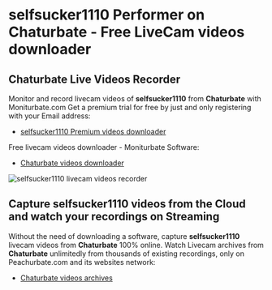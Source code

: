 # selfsucker1110 Performer on Chaturbate - Free LiveCam videos downloader

## Chaturbate Live Videos Recorder

Monitor and record livecam videos of **selfsucker1110** from **Chaturbate** with Moniturbate.com
Get a premium trial for free by just and only registering with your Email address:
* [selfsucker1110 Premium videos downloader](https://moniturbate.com/request-demo-licence-key.html)

Free livecam videos downloader - Moniturbate Software:
* [Chaturbate videos downloader](https://moniturbate.com/moniturbate-download-software.html)

![selfsucker1110 livecam videos recorder](https://peachurnet.com/templates/moniturbate-software.png)


## Capture selfsucker1110 videos from the Cloud and watch your recordings on Streaming

Without the need of downloading a software, capture **selfsucker1110** livecam videos from **Chaturbate** 100% online.
Watch Livecam archives from **Chaturbate** unlimitedly from thousands of existing recordings, only on Peachurbate.com and its websites network:
* [Chaturbate videos archives](https://peachurnet.com/)